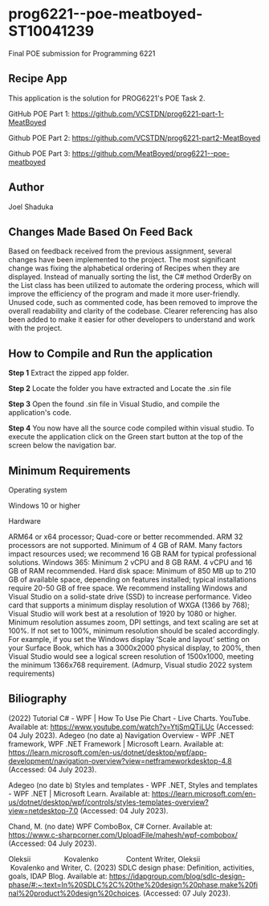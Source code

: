 # prog6221--poe-meatboyed-ST10041239
Final POE submission for Programming 6221 

## Recipe App
This application is the solution for PROG6221's POE Task 2.

GitHub POE Part 1: https://github.com/VCSTDN/prog6221-part-1-MeatBoyed

Github POE Part 2: https://github.com/VCSTDN/prog6221-part2-MeatBoyed

Github POE Part 3: https://github.com/MeatBoyed/prog6221--poe-meatboyed

## Author
Joel Shaduka

## Changes Made Based On Feed Back

Based on feedback received from the previous assignment, several changes have been implemented to the project. The most significant change was fixing the alphabetical ordering of Recipes when they are displayed. Instead of manually sorting the list, the C# method OrderBy on the List class has been utilized to automate the ordering process, which will improve the efficiency of the program and made it more user-friendly.
Unused code, such as commented code, has been removed to improve the overall readability and clarity of the codebase. Clearer referencing has also been added to make it easier for other developers to understand and work with the project.

## How to Compile and Run the application

**Step 1**
Extract the zipped app folder.

**Step 2**
Locate the folder you have extracted and Locate the .sin file

**Step 3**
Open the found .sin file in Visual Studio, and compile the application's code.

**Step 4**
You now have all the source code compiled within visual studio.
To execute the application click on the Green start button at the top of the screen below the navigation bar.

## Minimum Requirements 

Operating system

Windows 10 or higher

Hardware

ARM64 or x64 processor; Quad-core or better recommended. ARM 32 processors are not supported.
Minimum of 4 GB of RAM. Many factors impact resources used; we recommend 16 GB RAM for typical professional solutions.
Windows 365: Minimum 2 vCPU and 8 GB RAM. 4 vCPU and 16 GB of RAM recommended.
Hard disk space: Minimum of 850 MB up to 210 GB of available space, depending on features installed; typical installations require 20-50 GB of free space. We recommend installing Windows and Visual Studio on a solid-state drive (SSD) to increase performance.
Video card that supports a minimum display resolution of WXGA (1366 by 768); Visual Studio will work best at a resolution of 1920 by 1080 or higher.
Minimum resolution assumes zoom, DPI settings, and text scaling are set at 100%. If not set to 100%, minimum resolution should be scaled accordingly. For example, if you set the Windows display ‘Scale and layout’ setting on your Surface Book, which has a 3000x2000 physical display, to 200%, then Visual Studio would see a logical screen resolution of 1500x1000, meeting the minimum 1366x768 requirement. 
(Admurp, Visual studio 2022 system requirements)


## Biliography

(2022) Tutorial C# - WPF | How To Use Pie Chart - Live Charts. YouTube. Available at: https://www.youtube.com/watch?v=YtjSmQTiLUc (Accessed: 04 July 2023). 
Adegeo (no date a) Navigation Overview - WPF .NET framework, WPF .NET Framework | Microsoft Learn. Available at: https://learn.microsoft.com/en-us/dotnet/desktop/wpf/app-development/navigation-overview?view=netframeworkdesktop-4.8 (Accessed: 04 July 2023). 

Adegeo (no date b) Styles and templates - WPF .NET, Styles and templates - WPF .NET | Microsoft Learn. Available at: https://learn.microsoft.com/en-us/dotnet/desktop/wpf/controls/styles-templates-overview?view=netdesktop-7.0 (Accessed: 04 July 2023). 

Chand, M. (no date) WPF ComboBox, C# Corner. Available at: https://www.c-sharpcorner.com/UploadFile/mahesh/wpf-combobox/ (Accessed: 04 July 2023). 

Oleksii&nbsp; &nbsp; &nbsp; &nbsp; &nbsp; &nbsp; &nbsp; &nbsp; &nbsp;Kovalenko&nbsp; &nbsp; &nbsp; &nbsp; &nbsp; &nbsp; &nbsp; Content Writer, Oleksii&nbsp; &nbsp; &nbsp; &nbsp; &nbsp; &nbsp; &nbsp; &nbsp; &nbsp;Kovalenko and Writer, C. (2023) SDLC design phase: Definition, activities, goals, IDAP Blog. Available at: https://idapgroup.com/blog/sdlc-design-phase/#:~:text=In%20SDLC%2C%20the%20design%20phase,make%20final%20product%20design%20choices. (Accessed: 07 July 2023). 
